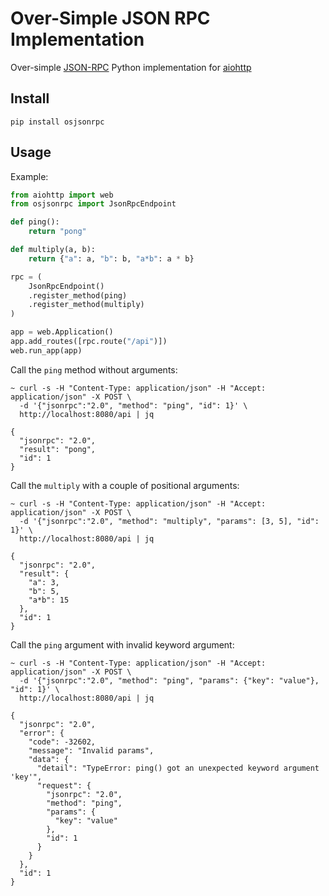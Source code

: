 # Over-Simple JSON RPC Implementation

Over-simple [JSON-RPC](https://www.jsonrpc.org/specification) Python implementation for [aiohttp](https://docs.aiohttp.org/en/stable/)

## Install

    pip install osjsonrpc

## Usage

Example:

```python
from aiohttp import web
from osjsonrpc import JsonRpcEndpoint

def ping():
    return "pong"

def multiply(a, b):
    return {"a": a, "b": b, "a*b": a * b}

rpc = (
    JsonRpcEndpoint()
    .register_method(ping)
    .register_method(multiply)
)

app = web.Application()
app.add_routes([rpc.route("/api")])
web.run_app(app)
```

Call the `ping` method without arguments:

    ~ curl -s -H "Content-Type: application/json" -H "Accept: application/json" -X POST \
      -d '{"jsonrpc":"2.0", "method": "ping", "id": 1}' \
      http://localhost:8080/api | jq

    {
      "jsonrpc": "2.0",
      "result": "pong",
      "id": 1
    }

Call the `multiply` with a couple of positional arguments:

    ~ curl -s -H "Content-Type: application/json" -H "Accept: application/json" -X POST \
      -d '{"jsonrpc":"2.0", "method": "multiply", "params": [3, 5], "id": 1}' \
      http://localhost:8080/api | jq

    {
      "jsonrpc": "2.0",
      "result": {
        "a": 3,
        "b": 5,
        "a*b": 15
      },
      "id": 1
    }

Call the `ping` argument with invalid keyword argument:

    ~ curl -s -H "Content-Type: application/json" -H "Accept: application/json" -X POST \
      -d '{"jsonrpc":"2.0", "method": "ping", "params": {"key": "value"}, "id": 1}' \
      http://localhost:8080/api | jq

    {
      "jsonrpc": "2.0",
      "error": {
        "code": -32602,
        "message": "Invalid params",
        "data": {
          "detail": "TypeError: ping() got an unexpected keyword argument 'key'",
          "request": {
            "jsonrpc": "2.0",
            "method": "ping",
            "params": {
              "key": "value"
            },
            "id": 1
          }
        }
      },
      "id": 1
    }
